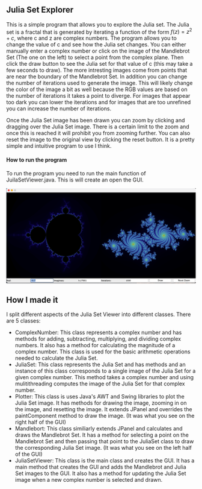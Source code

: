 ## Julia Set Explorer

This is a simple program that allows you to explore the Julia set. The Julia set is a fractal that is generated by iterating a function of the form $f(z) = z^2 + c$, where c and z are complex numbers. The program allows you to change the value of c and see how the Julia set changes. You can either manually enter a complex number or click on the image of the Mandlebrot Set (The one on the left) to select a point from the complex plane. Then click the draw button to see the Julia set for that value of c (this may take a few seconds to draw). The more intresting images come from points that are near the boundary of the Mandlebrot Set. In addition you can change the number of iterations used to generate the image. This will likely change the color of the image a bit as well because the RGB values are based on the number of iterations it takes a point to diverge. For images that appear too dark you can lower the iterations and for images that are too unrefined you can increase the number of iterations.

Once the Julia Set image has been drawn you can zoom by clicking and dragging over the Julia Set image. There is a certain limit to the zoom and once this is reached it will prohibit you from zooming further. You can also reset the image to the original view by clicking the reset button. It is a pretty simple and intuitive program to use I think.

#### How to run the program
To run the program you need to run the main function of JuilaSetViewer.java. This is will create an open the GUI.

![](juliaSet.png)

## How I made it
I split different aspects of the Julia Set Viewer into different classes. There are 5 classes:
- ComplexNumber: This class represents a complex number and has methods for adding, subtracting, multiplying, and dividing complex numbers. It also has a method for calculating the magnitude of a complex number. This class is used for the basic arithmetic operations needed to calculate the Julia Set.
- JuliaSet: This class represents the Julia Set and has methods and an instance of this class corresponds to a single image of the Julia Set for a given complex number. This method takes a complex number and using mulitithreading computes the image of the Julia Set for that complex number.
- Plotter: This class is uses Java's AWT and Swing libraries to plot the Julia Set image. It has methods for drawing the image, zooming in on the image, and resetting the image. It extends JPanel and overrides the paintComponent method to draw the image. (It was what you see on the right half of the GUI)
- Mandlebort: This class similiarly extends JPanel and calculates and draws the Mandlebrot Set. It has a method for selecting a point on the Mandlebrot Set and then passing that point to the JuliaSet class to draw the corresponding Julia Set image. (It was what you see on the left half of the GUI)
- JuliaSetViewer: This class is the main class and creates the GUI. It has a main method that creates the GUI and adds the Mandlebrot and Julia Set images to the GUI. It also has a method for updating the Julia Set image when a new complex number is selected and drawn.